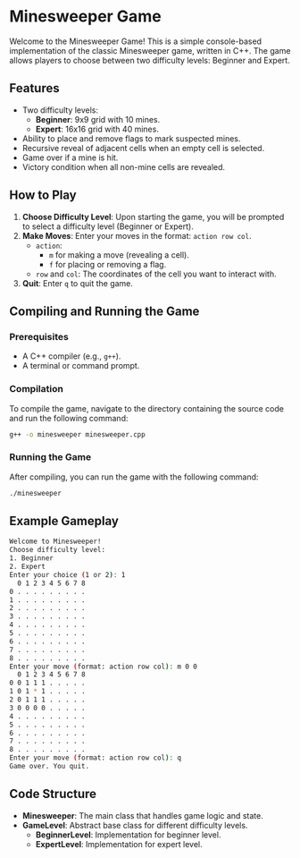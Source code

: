 # Minesweeper Game

Welcome to the Minesweeper Game! This is a simple console-based implementation of the classic Minesweeper game, written in C++. The game allows players to choose between two difficulty levels: Beginner and Expert.

## Features

- Two difficulty levels:
  - **Beginner**: 9x9 grid with 10 mines.
  - **Expert**: 16x16 grid with 40 mines.
- Ability to place and remove flags to mark suspected mines.
- Recursive reveal of adjacent cells when an empty cell is selected.
- Game over if a mine is hit.
- Victory condition when all non-mine cells are revealed.

## How to Play

1. **Choose Difficulty Level**: Upon starting the game, you will be prompted to select a difficulty level (Beginner or Expert).
2. **Make Moves**: Enter your moves in the format: `action row col`.
   - `action`: 
     - `m` for making a move (revealing a cell).
     - `f` for placing or removing a flag.
   - `row` and `col`: The coordinates of the cell you want to interact with.
3. **Quit**: Enter `q` to quit the game.

## Compiling and Running the Game

### Prerequisites

- A C++ compiler (e.g., `g++`).
- A terminal or command prompt.

### Compilation

To compile the game, navigate to the directory containing the source code and run the following command:

```sh
g++ -o minesweeper minesweeper.cpp
```

### Running the Game

After compiling, you can run the game with the following command:

```sh
./minesweeper
```

## Example Gameplay

```sh
Welcome to Minesweeper!
Choose difficulty level:
1. Beginner
2. Expert
Enter your choice (1 or 2): 1
  0 1 2 3 4 5 6 7 8
0 . . . . . . . . .
1 . . . . . . . . .
2 . . . . . . . . .
3 . . . . . . . . .
4 . . . . . . . . .
5 . . . . . . . . .
6 . . . . . . . . .
7 . . . . . . . . .
8 . . . . . . . . .
Enter your move (format: action row col): m 0 0
  0 1 2 3 4 5 6 7 8
0 0 1 1 1 . . . . .
1 0 1 * 1 . . . . .
2 0 1 1 1 . . . . .
3 0 0 0 0 . . . . .
4 . . . . . . . . .
5 . . . . . . . . .
6 . . . . . . . . .
7 . . . . . . . . .
8 . . . . . . . . .
Enter your move (format: action row col): q
Game over. You quit.
```

## Code Structure

- **Minesweeper**: The main class that handles game logic and state.
- **GameLevel**: Abstract base class for different difficulty levels.
  - **BeginnerLevel**: Implementation for beginner level.
  - **ExpertLevel**: Implementation for expert level.
